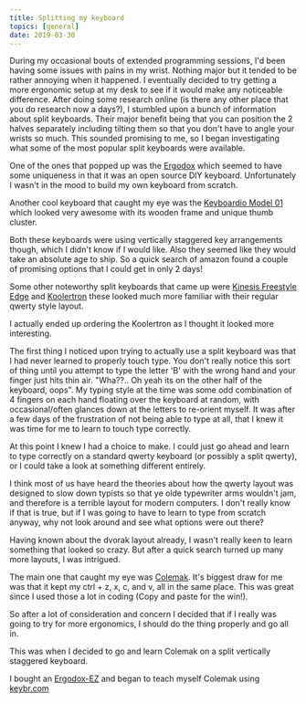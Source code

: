 ```yaml
---
title: Splitting my keyboard
topics: [general]
date: 2019-03-30
---
```


During my occasional bouts of extended programming sessions, I'd been having some issues with pains in my wrist. Nothing major but it tended to be rather annoying when it happened. I eventually decided to try getting a more ergonomic setup at my desk to see if it would make any noticeable difference. After doing some research online (is there any other place that you do research now a days?), I stumbled upon a bunch of information about split keyboards. Their major benefit being that you can position the 2 halves separately including tilting them so that you don't have to angle your wrists so much. This sounded promising to me, so I began investigating what some of the most popular split keyboards were available.

One of the ones that popped up was the [Ergodox](https://www.ergodox.io/) which seemed to have some uniqueness in that it was an open source DIY keyboard. Unfortunately I wasn't in the mood to build my own keyboard from scratch.

Another cool keyboard that caught my eye was the [Keyboardio Model 01](https://shop.keyboard.io/) which looked very awesome with its wooden frame and unique thumb cluster.

Both these keyboards were using vertically staggered key arrangements though, which I didn't know if I would like. Also they seemed like they would take an absolute age to ship. So a quick search of amazon found a couple of promising options that I could get in only 2 days!

Some other noteworthy split keyboards that came up were [Kinesis Freestyle Edge](https://www.amazon.com/KINESIS-Freestyle-Split-Mechanical-Keyboard/dp/B06XSPGL9S/) and [Koolertron](https://www.amazon.com/Koolertron-Programmable-Mechanical-Keyboard-Ergonomic/dp/B076LH4PY2) these looked much more familiar with their regular qwerty style layout.

I actually ended up ordering the Koolertron as I thought it looked more interesting.

The first thing I noticed upon trying to actually use a split keyboard was that I had never learned to properly touch type. You don't really notice this sort of thing until you attempt to type the letter 'B' with the wrong hand and your finger just hits thin air. "Wha??.. Oh yeah its on the other half of the keyboard, oops". My typing style at the time was some odd combination of 4 fingers on each hand floating over the keyboard at random, with occasional/often glances down at the letters to re-orient myself. It was after a few days of the frustration of not being able to type at all, that I knew it was time for me to learn to touch type correctly.

At this point I knew I had a choice to make. I could just go ahead and learn to type correctly on a standard qwerty keyboard (or possibly a split qwerty), or I could take a look at something different entirely.

I think most of us have heard the theories about how the qwerty layout was designed to slow down typists so that ye olde typewriter arms wouldn't jam, and therefore is a terrible layout for modern computers. I don't really know if that is true, but if I was going to have to learn to type from scratch anyway, why not look around and see what options were out there?

Having known about the dvorak layout already, I wasn't really keen to learn something that looked so crazy. But after a quick search turned up many more layouts, I was intrigued.

The main one that caught my eye was [Colemak](https://colemak.com/). It's biggest draw for me was that it kept my ctrl + z, x, c, and v, all in the same place. This was great since I used those a lot in coding (Copy and paste for the win!).

So after a lot of consideration and concern I decided that if I really was going to try for more ergonomics, I should do the thing properly and go all in.

This was when I decided to go and learn Colemak on a split vertically staggered keyboard.

I bought an [Ergodox-EZ](https://ergodox-ez.com/) and began to teach myself Colemak using [keybr.com](https://www.keybr.com)
